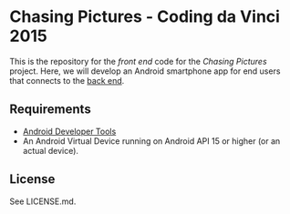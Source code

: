 # Chasing Pictures - Coding da Vinci 2015
This is the repository for the *front end* code for the *Chasing Pictures* project. Here, we will develop an Android smartphone app for end users that connects to the [back end](https://github.com/kaltsimon/Coding-da-Vinci-back-end).

## Requirements
* [Android Developer Tools](developer.android.com/sdk/index.html)
* An Android Virtual Device running on Android API 15 or higher (or an actual device).

## License
See LICENSE.md.

